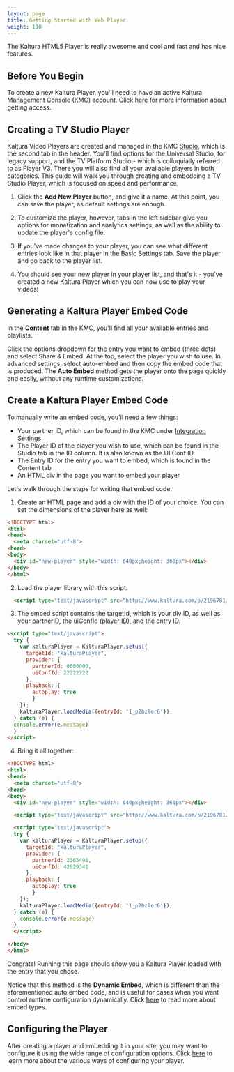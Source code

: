 ```yaml
---
layout: page
title: Getting Started with Web Player
weight: 110
---
```


The Kaltura HTML5 Player is really awesome and cool and fast and has nice features. 

## Before You Begin 

To create a new Kaltura Player, you'll need to have an active Kaltura Management Console (KMC) account. Click [here](https://corp.kaltura.com/Products/Video-Applications/Kaltura-Video-Management-Console) for more information about getting access.

## Creating a TV Studio Player

Kaltura Video Players are created and managed in the KMC [Studio](https://kmc.kaltura.com/index.php/kmcng/studio/v3), which is the second tab in the header. You'll find options for the Universal Studio, for legacy support, and the TV Platform Studio - which is colloquially referred to as Player V3. There you will also find all your available players in both categories. This guide will walk you through creating and embedding a TV Studio Player, which is focused on speed and performance.

1. Click the **Add New Player** button, and give it a name. At this point, you can save the player, as default settings are enough.

2. To customize the player, however, tabs in the left sidebar give you options for monetization and analytics settings, as well as the ability to update the player's config file.

3. If you've made changes to your player, you can see what different entries look like in that player in the Basic Settings tab. Save the player and go back to the player list.

4. You should see your new player in your player list, and that's it - you've created a new Kaltura Player which you can now use to play your videos!

## Generating a Kaltura Player Embed Code

In the [**Content**](https://kmc.kaltura.com/index.php/kmcng/content/entries/list) tab in the KMC, you'll find all your available entries and playlists.

Click the options dropdown for the entry you want to embed (three dots) and select Share & Embed. At the top, select the player you wish to use. In advanced settings, select auto-embed and then copy the embed code that is produced. The **Auto Embed** method gets the player onto the page quickly and easily, without any runtime customizations.  

## Create a Kaltura Player Embed Code

To manually write an embed code, you'll need a few things:

- Your partner ID, which can be found in the KMC under [Integration Settings](https://kmc.kaltura.com/index.php/kmcng/settings/integrationSettings)
- The Player ID of the player you wish to use, which can be found in the Studio tab in the ID column. It is also known as the UI Conf ID. 
- The Entry ID for the entry you want to embed, which is found in the Content tab 
- An HTML div in the page you want to embed your player 

Let's walk through the steps for writing that embed code. 

1. Create an HTML page and add a div with the ID of your choice. You can set the dimensions of the player here as well:

```html
<!DOCTYPE html>
<html>
<head>
  <meta charset="utf-8">
<head>
<body>
  <div id="new-player" style="width: 640px;height: 360px"></div>
</body>
</html>
```
2. Load the player library with this script: 

```html 
  <script type="text/javascript" src="http://www.kaltura.com/p/2196781/embedPlaykitJs/uiconf_id/41483031"></script>
```

3. The embed script contains the targetId, which is your div ID, as well as your partnerID, the uiConfId (player ID), and the entry ID.  

```html
<script type="text/javascript">
  try {
    var kalturaPlayer = KalturaPlayer.setup({
      targetId: "kalturaPlayer",
      provider: {
        partnerId: 0000000,
        uiConfId: 22222222
      },
      playback: {
        autoplay: true
        }
    });
    kalturaPlayer.loadMedia({entryId: '1_p2bzler6'});
  } catch (e) {
  console.error(e.message)
  }
</script>
```

4. Bring it all together: 

```html
<!DOCTYPE html>
<html>
<head>
  <meta charset="utf-8">
<head>
<body>
  <div id="new-player" style="width: 640px;height: 360px"></div>

  <script type="text/javascript" src="http://www.kaltura.com/p/2196781/embedPlaykitJs/uiconf_id/41483031"></script>

  <script type="text/javascript">
  try {
    var kalturaPlayer = KalturaPlayer.setup({
      targetId: "kalturaPlayer",
      provider: {
        partnerId: 2365491,
        uiConfId: 42929341
      },
      playback: {
        autoplay: true
        }
    });
    kalturaPlayer.loadMedia({entryId: '1_p2bzler6'});
  } catch (e) {
    console.error(e.message)
  }
  </script>

</body>
</html>
```

Congrats! Running this page should show you a Kaltura Player loaded with the entry that you chose. 

Notice that this method is the **Dynamic Embed**, which is different than the aforementioned auto embed code, and is useful for cases when you want control runtime configuration dynamically. Click [here]((https://developer.kaltura.com/player/web/embed-types)) to read more about embed types. 

## Configuring the Player

After creating a player and embedding it in your site, you may want to configure it using the wide range of configuration options. Click [here](https://developer.kaltura.com/player/web/configration) to learn more about the various ways of configuring your player. 
